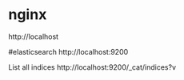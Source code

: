 
# nginx
http://localhost

#elasticsearch
http://localhost:9200

List all indices
http://localhost:9200/_cat/indices?v